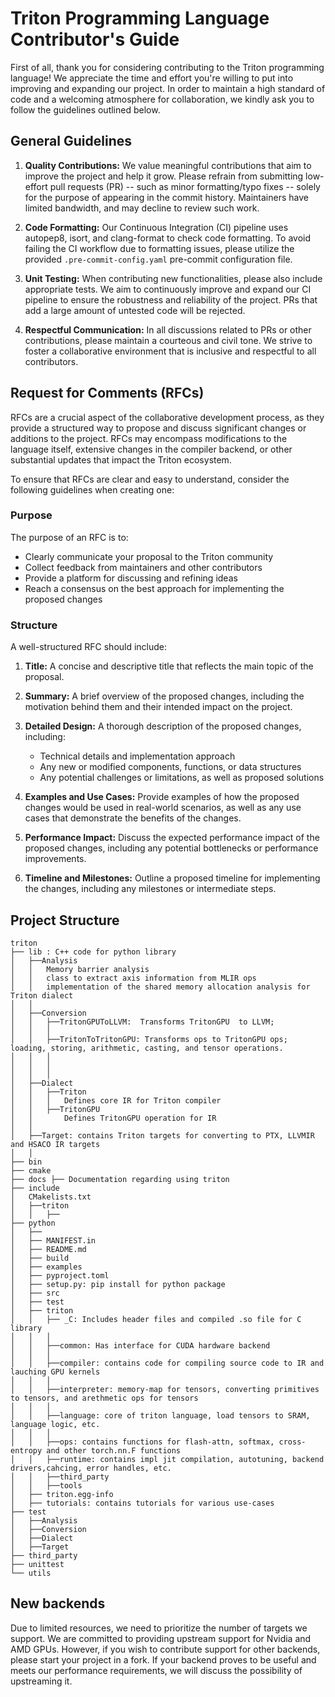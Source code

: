 # Triton Programming Language Contributor's Guide

First of all, thank you for considering contributing to the Triton programming language! We appreciate the time and effort you're willing to put into improving and expanding our project. In order to maintain a high standard of code and a welcoming atmosphere for collaboration, we kindly ask you to follow the guidelines outlined below.

## General Guidelines

1. **Quality Contributions:** We value meaningful contributions that aim to improve the project and help it grow. Please refrain from submitting low-effort pull requests (PR) -- such as minor formatting/typo fixes -- solely for the purpose of appearing in the commit history. Maintainers have limited bandwidth, and may decline to review such work.

2. **Code Formatting:** Our Continuous Integration (CI) pipeline uses autopep8, isort, and clang-format to check code formatting. To avoid failing the CI workflow due to formatting issues, please utilize the provided `.pre-commit-config.yaml` pre-commit configuration file.

3. **Unit Testing:** When contributing new functionalities, please also include appropriate tests. We aim to continuously improve and expand our CI pipeline to ensure the robustness and reliability of the project. PRs that add a large amount of untested code will be rejected.

4. **Respectful Communication:** In all discussions related to PRs or other contributions, please maintain a courteous and civil tone. We strive to foster a collaborative environment that is inclusive and respectful to all contributors.


## Request for Comments (RFCs)

RFCs are a crucial aspect of the collaborative development process, as they provide a structured way to propose and discuss significant changes or additions to the project. RFCs may encompass modifications to the language itself, extensive changes in the compiler backend, or other substantial updates that impact the Triton ecosystem.

To ensure that RFCs are clear and easy to understand, consider the following guidelines when creating one:

### Purpose

The purpose of an RFC is to:

- Clearly communicate your proposal to the Triton community
- Collect feedback from maintainers and other contributors
- Provide a platform for discussing and refining ideas
- Reach a consensus on the best approach for implementing the proposed changes

### Structure

A well-structured RFC should include:

1. **Title:** A concise and descriptive title that reflects the main topic of the proposal.

2. **Summary:** A brief overview of the proposed changes, including the motivation behind them and their intended impact on the project.

3. **Detailed Design:** A thorough description of the proposed changes, including:
   - Technical details and implementation approach
   - Any new or modified components, functions, or data structures
   - Any potential challenges or limitations, as well as proposed solutions

4. **Examples and Use Cases:** Provide examples of how the proposed changes would be used in real-world scenarios, as well as any use cases that demonstrate the benefits of the changes.

5. **Performance Impact:** Discuss the expected performance impact of the proposed changes, including any potential bottlenecks or performance improvements.

6. **Timeline and Milestones:** Outline a proposed timeline for implementing the changes, including any milestones or intermediate steps.



## Project Structure
```
triton
├── lib : C++ code for python library
│   ├──Analysis
│   │	Memory barrier analysis
│   │	class to extract axis information from MLIR ops
│   │	implementation of the shared memory allocation analysis for Triton dialect
│   │
│   ├──Conversion
│   │	├──TritonGPUToLLVM:  Transforms TritonGPU  to LLVM;
│   │	│
│   │	├──TritonToTritonGPU: Transforms ops to TritonGPU ops; loading, storing, arithmetic, casting, and tensor operations.
│   │	│
│   │	│
│   │	│
│   ├──Dialect
│   │	├──Triton
│   │	│	Defines core IR for Triton compiler
│   │	├──TritonGPU
│   │	    Defines TritonGPU operation for IR
│   │
│   ├──Target: contains Triton targets for converting to PTX, LLVMIR and HSACO IR targets
│   │
├── bin
├── cmake
├── docs ├── Documentation regarding using triton
├── include
│   CMakelists.txt
│   ├──triton
│   │   ├──
├── python
│   ├──
│   ├── MANIFEST.in
│   ├── README.md
│   ├── build
│   ├── examples
│   ├── pyproject.toml
│   ├── setup.py: pip install for python package
│   ├── src
│   ├── test
│   ├── triton
│   │	├── _C: Includes header files and compiled .so file for C library
│   │	│
│   │	├──common: Has interface for CUDA hardware backend
│   │	│
│   │	├──compiler: contains code for compiling source code to IR and lauching GPU kernels
│   │	│
│   │	├──interpreter: memory-map for tensors, converting primitives to tensors, and arethmetic ops for tensors
│   │	│
│   │	├──language: core of triton language, load tensors to SRAM, language logic, etc.
│   │	│
│   │	├──ops: contains functions for flash-attn, softmax, cross-entropy and other torch.nn.F functions
│   │	├──runtime: contains impl jit compilation, autotuning, backend drivers,cahcing, error handles, etc.
│   │	├──third_party
│   │	├──tools
│   ├── triton.egg-info
│   ├── tutorials: contains tutorials for various use-cases
├── test
│   ├──Analysis
│   ├──Conversion
│   ├──Dialect
│   ├──Target
├── third_party
├── unittest
└── utils
```



## New backends

Due to limited resources, we need to prioritize the number of targets we support. We are committed to providing upstream support for Nvidia and AMD GPUs. However, if you wish to contribute support for other backends, please start your project in a fork. If your backend proves to be useful and meets our performance requirements, we will discuss the possibility of upstreaming it.
